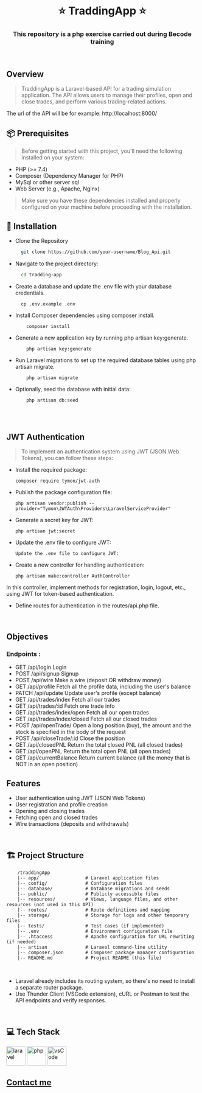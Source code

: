 <br>

<h1 align="center">⭐️ TraddingApp  ⭐️</h1>

<h3 align="center">This repository is a php exercise carried out during Becode training   </h3> <br>

<h2> Overview</h2> 

>TraddingApp is a Laravel-based API for a trading simulation application. The API allows users to manage their profiles, open and close trades, and perform various trading-related actions.

The url of the API will be for example: http://localhost:8000/

<h2 align="left">📦 Prerequisites</h2> 

>Before getting started with this project, you'll need the following installed on your system:

- PHP (>= 7.4)
- Composer (Dependency Manager for PHP)
- MySql or other server sql
- Web Server (e.g., Apache, Nginx)

>Make sure you have these dependencies installed and properly configured on your machine before proceeding with the installation.

<h2 align="left">🚀 Installation</h2>

* Clone the Repository
  ```sh
    git clone https://github.com/your-username/Blog_Api.git
  ```
  
 * Navigate to the project directory:
	```sh
	  cd tradding-app
	```

* Create a database and update the .env file with your database credentials.
	```
	  cp .env.example .env
	```

* Install Composer dependencies using composer install.
	```
		composer install
	```

* Generate a new application key by running php artisan key:generate.
	```
		php artisan key:generate
	```

* Run Laravel migrations to set up the required database tables using php artisan migrate.
	```
		php artisan migrate
	```

* Optionally, seed the database with initial data:
	```
		php artisan db:seed
	```

<br><br>
<h2>JWT Authentication  </h2>

>To implement an authentication system using JWT (JSON Web Tokens), you can follow these steps:

* Install the required package:
	```
	composer require tymon/jwt-auth
	```
* Publish the package configuration file:
	```
	php artisan vendor:publish --provider="Tymon\JWTAuth\Providers\LaravelServiceProvider"
	```
* Generate a secret key for JWT:
	```
	php artisan jwt:secret
	```
* Update the .env file to configure JWT:
	```
	Update the .env file to configure JWT:
	```
* Create a new controller for handling authentication:
	```
	php artisan make:controller AuthController
	```
In this controller, implement methods for registration, login, logout, etc., using JWT for token-based authentication.

* Define routes for authentication in the routes/api.php file.
<br>
<h2>Objectives </h2>
<h3>Endpoints :</h3>
	
- GET	/api/login	Login
- POST	/api/signup	Signup
- POST	/api/wire	Make a wire (deposit OR withdraw money)
- GET	/api/profile	Fetch all the profile data, including the user's balance
- PATCH	/api/update	Update user's profile (except balance)
- GET	/api/trades/index	Fetch all our trades
- GET	/api/trades/:id	Fetch one trade info
- GET	/api/trades/index/open	Fetch all our open trades
- GET	/api/trades/index/closed	Fetch all our closed trades
- POST	/api/openTrade/	Open a long position (buy), the amount and the stock is specified in the body of the request
- POST	/api/closeTrade/:id	Close the position
- GET	/api/closedPNL	Return the total closed PNL (all closed trades)
- GET	/api/openPNL	Return the total open PNL (all open trades)
- GET	/api/currentBalance	Return current balance (all the money that is NOT in an open position)

<h2> Features</h2>

- User authentication using JWT (JSON Web Tokens)
- User registration and profile creation
- Opening and closing trades
- Fetching open and closed trades
- Wire transactions (deposits and withdrawals)
<br>
<h2 align="left">🏗️ Project Structure</h2>

```
	/traddingApp
	|-- app/                 # Laravel application files
	|-- config/              # Configuration files
	|-- database/            # Database migrations and seeds
	|-- public/              # Publicly accessible files
	|-- resources/           # Views, language files, and other resources (not used in this API)
	|-- routes/              # Route definitions and mapping
	|-- storage/             # Storage for logs and other temporary files
	|-- tests/               # Test cases (if implemented)
	|-- .env                 # Environment configuration file
	|-- .htaccess            # Apache configuration for URL rewriting (if needed)
	|-- artisan              # Laravel command-line utility
	|-- composer.json        # Composer package manager configuration
	|-- README.md            # Project README (this file)
```
<br>

* Laravel already includes its routing system, so there's no need to install a separate router package.
* Use Thunder Client (VSCode extension), cURL or Postman to test the API endpoints and verify responses.
<br>

<!-- <img src="https://github.com/DelphineLecorney/photos-images-readme/blob/main/images/http.JPG"
https://developer.mozilla.org/en-US/docs/Web/HTTP/Status alt="http" height="50" width="50" /> -->

<h2 align="left">💻 Tech Stack</h2>  

<p align='left'>
 <img src="https://github.com/DelphineLecorney/photos-images-readme/blob/main/images/Laravel.JPG" alt="laravel" height="50" width="50" />
 <img src="https://raw.githubusercontent.com/bablubambal/All_logo_and_pictures/1ac69ce5fbc389725f16f989fa53c62d6e1b4883/social%20icons/php.svg" alt="php" height="50" width="50" />
<img src="https://raw.githubusercontent.com/bablubambal/All_logo_and_pictures/62487087dc4f4f5efee637addbc67a16dd374bf6/text%20editors/vscode.svg" alt="vsCode" height="50" width="50" /> 
</p>

[<h2 align="left">Contact me</h2>](https://www.linkedin.com/in/delphine-lecorney/)

